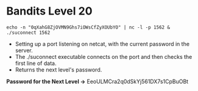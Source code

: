 # Bandits Level 20

```
echo -n "0qXahG8ZjOVMN9Ghs7iOWsCfZyXOUbYO" | nc -l -p 1562 &
./suconnect 1562
```
- Setting up a port listening on netcat, with the current password in the server.
- The ./suconnect executable connects on the port and then checks the first line of data.
- Returns the next level's password.

**Password for the Next Level ->** EeoULMCra2q0dSkYj561DX7s1CpBuOBt
